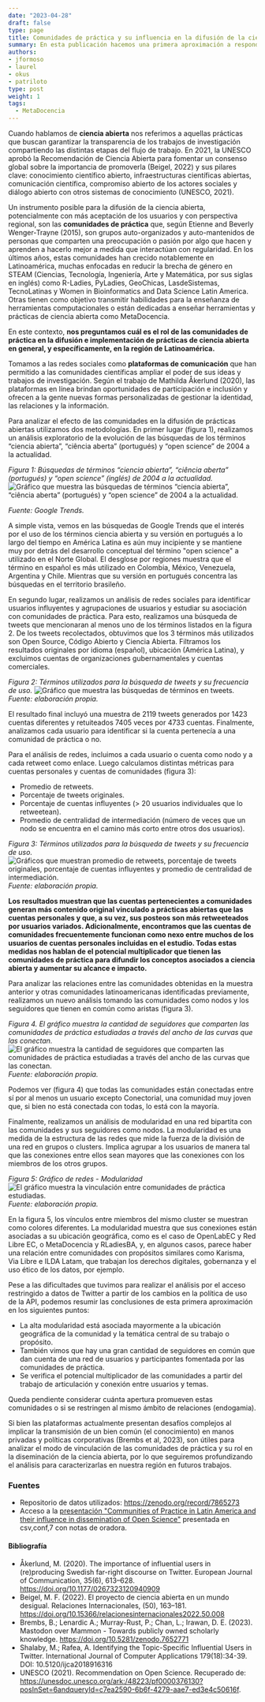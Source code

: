 ```yaml
---
date: "2023-04-28"
draft: false
type: page
title: Comunidades de práctica y su influencia en la difusión de la ciencia abierta en Latinoamérica
summary: En esta publicación hacemos una primera aproximación a responder cuál es el rol de las comunidades de práctica en la difusión e implementación de prácticas de ciencia abierta en general, y específicamente, en la región de Latinoamérica.
authors: 
- jformoso
- laurel
- okus
- patriloto
type: post
weight: 1
tags: 
  - MetaDocencia
---
```


Cuando hablamos de **ciencia abierta** nos referimos a aquellas prácticas que buscan garantizar la transparencia de los trabajos de investigación compartiendo las distintas etapas del flujo de trabajo. En 2021, la UNESCO aprobó la Recomendación de Ciencia Abierta para fomentar un consenso global sobre la importancia de promoverla (Beigel, 2022) y sus pilares clave: conocimiento científico abierto, infraestructuras científicas abiertas, comunicación científica, compromiso abierto de los actores sociales y diálogo abierto con otros sistemas de conocimiento (UNESCO, 2021).

Un instrumento posible para la difusión de la ciencia abierta, potencialmente con más aceptación de los usuarios y con perspectiva regional, son las **comunidades de práctica** que, según Etienne and Beverly Wenger-Trayne (2015), son grupos auto-organizados y auto-mantenidos de personas que comparten una preocupación o pasión por algo que hacen y aprenden a hacerlo mejor a medida que interactúan con regularidad. En los últimos años, estas comunidades han crecido notablemente en Latinoamérica, muchas enfocadas en reducir la brecha de género en STEAM (Ciencias, Tecnología, Ingeniería, Arte y Matemática, por sus siglas en inglés) como R-Ladies, PyLadies, GeoChicas, LasdeSistemas, TecnoLatinas y Women in Bioinformatics and Data Science Latin America. Otras tienen como objetivo  transmitir habilidades para la enseñanza de herramientas computacionales o están dedicadas a enseñar herramientas y prácticas de ciencia abierta como MetaDocencia. 

En este contexto, **nos preguntamos cuál es el rol de las comunidades de práctica en la difusión e implementación de prácticas de ciencia abierta en general, y específicamente, en la región de Latinoamérica.**

Tomamos a las redes sociales como **plataformas de comunicación** que han permitido a las comunidades científicas ampliar el poder de sus ideas y trabajos de investigación. Según el trabajo de Mathilda Åkerlund (2020), las plataformas en línea brindan oportunidades de participación e inclusión y ofrecen a la gente nuevas formas personalizadas de gestionar la identidad, las relaciones y la información. 

Para analizar el efecto de las comunidades en la difusión de prácticas abiertas utilizamos dos metodologías. En primer lugar (figura 1), realizamos un análisis exploratorio de la evolución de las búsquedas de los términos “ciencia abierta”, “ciência aberta” (portugués) y “open science” de 2004 a la actualidad.

*Figura 1: Búsquedas de términos “ciencia abierta”, “ciência aberta” (portugués) y “open science” (inglés) de 2004 a la actualidad.*
![Gráfico que muestra las búsquedas de términos “ciencia abierta”, “ciência aberta” (portugués) y “open science” de 2004 a la actualidad.](https://www.metadocencia.org/img/cp-ca/grafico1.png)

*Fuente: Google Trends.*

A simple vista, vemos en las búsquedas de Google Trends que el interés por el uso de los términos ciencia abierta y su versión en portugués a lo largo del tiempo en América Latina es aún muy incipiente y se mantiene muy por detrás del desarrollo conceptual del término "open science" a utilizado en el Norte Global. El desglose por regiones muestra que el término en español es más utilizado en Colombia, México, Venezuela, Argentina y Chile. Mientras que su versión en portugués concentra las búsquedas en el territorio brasileño.

En segundo lugar,  realizamos un análisis de redes sociales para identificar usuarios influyentes y agrupaciones de usuarios y estudiar su asociación con comunidades de práctica. Para esto, realizamos una búsqueda de tweets que mencionaran al menos uno de los términos listados en la figura 2. De los tweets recolectados, obtuvimos que los 3 términos más utilizados son Open Source, Código Abierto y Ciencia Abierta. Filtramos los resultados originales por idioma (español), ubicación (América Latina), y excluimos cuentas de organizaciones gubernamentales y cuentas comerciales.

*Figura 2: Términos utilizados para la búsqueda de tweets y su frecuencia de uso.*
![Gráfico que muestra las búsquedas de términos en tweets.](https://www.metadocencia.org/img/cp-ca/grafico2.png)
*Fuente: elaboración propia.*

El resultado final incluyó una muestra de 2119 tweets generados por 1423 cuentas diferentes y retuiteados 7405 veces por 4733 cuentas. 
Finalmente, analizamos cada usuario para identificar si la cuenta pertenecía a una comunidad de práctica o no.

Para el análisis de redes, incluimos a cada usuario o cuenta como nodo y a cada retweet como enlace. Luego calculamos distintas métricas para cuentas personales y cuentas de comunidades (figura 3):
- Promedio de retweets.
- Porcentaje de tweets originales.
- Porcentaje de cuentas influyentes (> 20 usuarios individuales que lo retweetean).
- Promedio de centralidad de intermediación (número de veces que un nodo se encuentra en el camino más corto entre otros dos usuarios).

*Figura 3: Términos utilizados para la búsqueda de tweets y su frecuencia de uso.*
![Gráficos que muestran promedio de retweets, porcentaje de tweets originales, porcentaje de cuentas influyentes y promedio de centralidad de intermediación.](https://www.metadocencia.org/img/cp-ca/grafico3.png)
*Fuente: elaboración propia.*

**Los resultados muestran que las cuentas pertenecientes a comunidades generan más contenido original vinculado a prácticas abiertas que las cuentas personales y que, a su vez, sus posteos son más retweeteados por usuarios variados. Adicionalmente, encontramos que las cuentas de comunidades frecuentemente funcionan como nexo entre muchos de los usuarios de cuentas personales incluidas en el estudio. Todas estas medidas nos hablan de el potencial multiplicador que tienen las comunidades de práctica para difundir los conceptos asociados a ciencia abierta y aumentar su alcance e impacto.** 

Para analizar las relaciones entre las comunidades obtenidas en la muestra anterior y otras comunidades latinoamericanas identificadas previamente, realizamos un nuevo análisis tomando las comunidades como nodos y los seguidores que tienen en común como aristas (figura 3).  

*Figura 4. El gráfico muestra la cantidad de seguidores que comparten las comunidades de práctica estudiadas a través del ancho de las curvas que las conectan.*
![El gráfico muestra la cantidad de seguidores que comparten las comunidades de práctica estudiadas a través del ancho de las curvas que las conectan.](https://www.metadocencia.org/img/cp-ca/grafico4.png)
*Fuente: elaboración propia.*

Podemos ver (figura 4) que todas las comunidades están conectadas entre sí por al menos un usuario excepto Conectorial, una comunidad muy joven que, si bien no está conectada con todas, lo está con la mayoría.

Finalmente, realizamos un análisis de modularidad en una red bipartita con las comunidades y sus seguidores como nodos. La modularidad es una medida de la estructura de las redes que mide la fuerza de la división de una red en grupos o clusters. Implica agrupar a los usuarios de manera tal que las conexiones entre ellos sean mayores que las conexiones con los miembros de los otros grupos. 

*Figura 5: Gráfico de redes - Modularidad*
![El gráfico muestra la vinculación entre comunidades de práctica estudiadas.](https://www.metadocencia.org/img/cp-ca/grafico5.png)
*Fuente: elaboración propia.*

En la figura 5, los vínculos entre miembros del mismo cluster se muestran como colores diferentes. La modularidad muestra que sus conexiones están asociadas a su ubicación geográfica, como es el caso de OpenLabEC y Red Libre EC, o MetaDocencia y RLadiesBA, y, en algunos casos, parece haber una relación entre comunidades con propósitos similares como Karisma, Via Libre e ILDA Latam, que trabajan los derechos digitales, gobernanza y el uso ético de los datos, por ejemplo.

Pese a las dificultades que tuvimos para realizar el análisis por el acceso restringido a datos de Twitter a partir de los cambios en la política de uso de la API, podemos resumir las conclusiones de esta primera aproximación en los siguientes puntos: 
- La alta modularidad está asociada mayormente a la ubicación geográfica de la comunidad y la temática central de su trabajo o propósito.
- También vimos que hay una gran cantidad de seguidores en común que dan cuenta de una red de usuarios y participantes fomentada por las comunidades de práctica.
- Se verifica el potencial multiplicador de las comunidades a partir del trabajo de articulación y conexión entre usuarios y temas.

Queda pendiente considerar cuánta apertura promueven estas comunidades o si se restringen al mismo ámbito de relaciones (endogamia). 

Si bien las plataformas actualmente presentan desafíos complejos al implicar la transmisión de un bien común (el conocimiento) en manos privadas y políticas corporativas (Brembs et al, 2023), son útiles para analizar el modo de vinculación de las comunidades de práctica y su rol en la diseminación de la ciencia abierta, por lo que seguiremos profundizando el análisis para caracterizarlas en nuestra región en futuros trabajos. 


### Fuentes
- Repositorio de datos utilizados: https://zenodo.org/record/7865273 
- Acceso a la [presentación "Communities of Practice in Latin America and their influence in dissemination of Open Science"](https://docs.google.com/presentation/d/1W70uvkyJTPwUN5YZYSmDRqgG7niPgyfFoi-rBgPfIL0/edit?usp=sharing) presentada en csv,conf,7 con notas de oradora.

#### Bibliografía 
- Åkerlund, M. (2020). The importance of influential users in (re)producing Swedish far-right discourse on Twitter. European Journal of Communication, 35(6), 613–628. https://doi.org/10.1177/0267323120940909
- Beigel, M. F. (2022). El proyecto de ciencia abierta en un mundo desigual. Relaciones Internacionales, (50), 163–181. https://doi.org/10.15366/relacionesinternacionales2022.50.008 
- Brembs, B.; Lenardic A.; Murray-Rust, P.; Chan, L.; Irawan, D. E. (2023). Mastodon over Mammon - Towards publicly owned scholarly knowledge. https://doi.org/10.5281/zenodo.7652771 
- Shalaby, M.; Rafea, A. Identifying the Topic-Specific Influential Users in Twitter. International Journal of Computer Applications 179(18):34-39. DOI: 10.5120/ijca2018916316
- UNESCO (2021). Recommendation on Open Science. Recuperado de: https://unesdoc.unesco.org/ark:/48223/pf0000376130?posInSet=6andqueryId=c7ea2590-6b6f-4279-aae7-ed3e4c50616f. 

